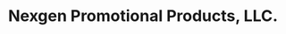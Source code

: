 ---
title: "Nexgen Promotional Products, LLC."
url: /grand-junction/nexgen-promotional-products-llc/
shop: shop
---